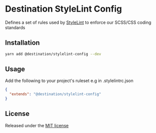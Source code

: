 # Destination StyleLint Config

Defines a set of rules used by [StyleLint](https://stylelint.io/) to enforce our SCSS/CSS coding standards

## Installation

```sh
yarn add @destination/stylelint-config --dev
```

## Usage

Add the following to your project's ruleset e.g in .stylelintrc.json

```json
{
  "extends": "@destination/stylelint-config"
}
```

## License

Released under the [MIT license](LICENSE)
